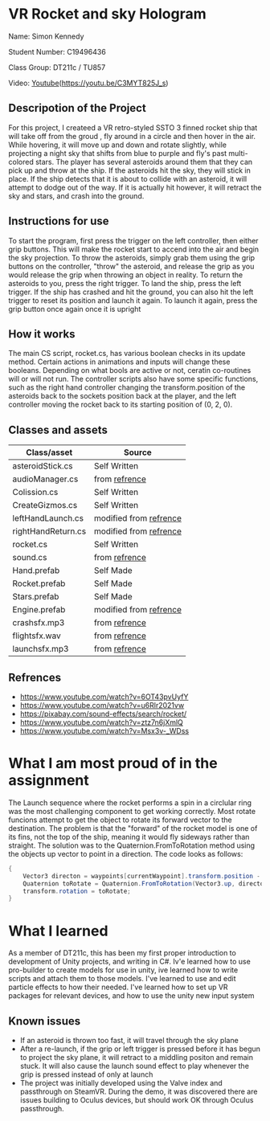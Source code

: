 # VR Rocket and sky Hologram

Name: Simon Kennedy

Student Number: C19496436

Class Group: DT211c / TU857

Video: [Youtube]()(https://youtu.be/C3MYT825J_s)

## Descripotion of the Project
For this project, I createed a VR retro-styled SSTO 3 finned rocket ship that will take off from the groud , fly around in a circle and then hover in the air. While hovering, it will move up and down and rotate slightly, while projecting a night sky that shifts from blue to purple and fly's past multi-colored stars. The player has several asteroids around them that they can pick up and throw at the ship. If the asteroids hit the sky, they will stick in place. If the ship detects that it is about to collide with an asteroid, it will attempt to dodge out of the way. If it is actually hit however, it will retract the sky and stars, and crash into the ground. 

## Instructions for use
To start the program, first press the trigger on the left controller, then either grip buttons. This will make the rocket start to accend into the air and begin the sky projection. To throw the asteroids, simply grab them using the grip buttons on the controller, "throw" the asteroid, and release the grip as you would release the grip when throwing an object in reality. To return the asteroids to you, press the right trigger. To land the ship, press the left trigger. If the ship has crashed and hit the ground, you can also hit the left trigger to reset its position and launch it again. To launch it again, press the grip button once again once it is upright

## How it works
The main CS script, rocket.cs, has various boolean checks in its update method. Certain actions in animations and inputs will change these booleans. Depending on what bools are active or not, ceratin co-routines will or will not run. The controller scripts also have some specific functions, such as the right hand controller changing the transform.position of the asteroids back to the sockets position back at the player, and the left controller moving the rocket back to its starting position of (0, 2, 0).


## Classes and assets

| Class/asset | Source |
| ----------- | ------ |
| asteroidStick.cs | Self Written |
| audioManager.cs | from [refrence](https://www.youtube.com/watch?v=6OT43pvUyfY) |
| Colission.cs | Self Written |
| CreateGizmos.cs | Self Written |
| leftHandLaunch.cs | modified from [refrence](https://www.youtube.com/watch?v=u6Rlr2021vw) |
| rightHandReturn.cs | modified from [refrence](https://www.youtube.com/watch?v=u6Rlr2021vw) |
| rocket.cs | Self Written |
| sound.cs | from [refrence](https://www.youtube.com/watch?v=6OT43pvUyfY) |
| Hand.prefab | Self Made |
| Rocket.prefab | Self Made |
| Stars.prefab | Self Made |
| Engine.prefab | modified from [refrence](https://www.youtube.com/watch?v=__y100uwVdM) |
| crashsfx.mp3 | from [refrence](https://www.youtube.com/watch?v=ztz7n6jXmlQ) |
| flightsfx.wav| from [refrence](https://www.youtube.com/watch?v=Msx3v-_WDss) |
| launchsfx.mp3 | from [refrence](https://pixabay.com/sound-effects/search/rocket/) |



## Refrences 
* https://www.youtube.com/watch?v=6OT43pvUyfY
* https://www.youtube.com/watch?v=u6Rlr2021vw
* https://pixabay.com/sound-effects/search/rocket/ 
* https://www.youtube.com/watch?v=ztz7n6jXmlQ
* https://www.youtube.com/watch?v=Msx3v-_WDss
 
# What I am most proud of in the assignment
The Launch sequence where the rocket performs a spin in a circlular ring was the most challenging component to get working correctly. Most rotate funcions attempt to get the object to rotate its forward vector to the destination. The problem is that the "forward" of the rocket model is one of its fins, not the top of the ship, meaning it would fly sideways rather than straight. The solution was to the Quaternion.FromToRotation method using the objects up vector to point in a direction. The code looks as follows:

```cs
{
    Vector3 directon = waypoints[currentWaypoint].transform.position - transform.position;
    Quaternion toRotate = Quaternion.FromToRotation(Vector3.up, directon);
    transform.rotation = toRotate;
}
```

# What I learned
As a member of DT211c, this has been my first proper introduction to development of Unity projects, and writing in C#. Iv'e learned how to use pro-builder to create models for use in unity, ive learned how to write scripts and attach them to those models. I've learned to use and edit particle effects to how their needed. I've learned how to set up VR packages for relevant devices, and how to use the unity new input system

## Known issues

* If an asteroid is thrown too fast, it will travel through the sky plane
* After a re-launch, if the grip or left trigger is pressed before it has begun to project the sky plane, it will retract to a middling positon and remain stuck. It will also cause the launch sound effect to play whenever the grip is pressed instead of only at launch
* The project was initially developed using the Valve index and passthrough on SteamVR. During the demo, it was discovered there are issues building to Oculus devices, but should work OK through Oculus passthrough.  